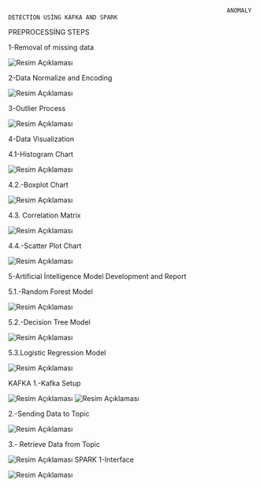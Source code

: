                                                                   ANOMALY DETECTİON USİNG KAFKA AND SPARK


PREPROCESSİNG STEPS

1-Removal of missing data


![Resim Açıklaması](images/eksik_değer2.png)

2-Data Normalize and Encoding



![Resim Açıklaması](images/encoding_2.png)

3-Outlier Process



![Resim Açıklaması](images/outlier_2.png)

4-Data Visualization

4.1-Histogram Chart


![Resim Açıklaması](images/histogram.png)

4.2.-Boxplot Chart


![Resim Açıklaması](images/boxplot.png)

4.3. Correlation Matrix


![Resim Açıklaması](images/korelasyon.png)

4.4.-Scatter Plot Chart


![Resim Açıklaması](images/anomal_gorsel.png)

5-Artificial İntelligence Model Development and Report

5.1.-Random Forest Model


![Resim Açıklaması](images/random_rapor.png)

5.2.-Decision Tree Model


![Resim Açıklaması](images/decision_rapor.png)

5.3.Logistic Regression Model


![Resim Açıklaması](images/logistic_rapor.png)

KAFKA
1.-Kafka Setup


![Resim Açıklaması](images/zookeeper_start.png)
![Resim Açıklaması](images/kafka_start.png)

2.-Sending Data to Topic


![Resim Açıklaması](images/producer_cikti.png)

3.- Retrieve Data from Topic


![Resim Açıklaması](images/consumer_cikti.png)
SPARK
1-Interface


![Resim Açıklaması](images/spark_4040.png)

                                                                    
                                                                    
